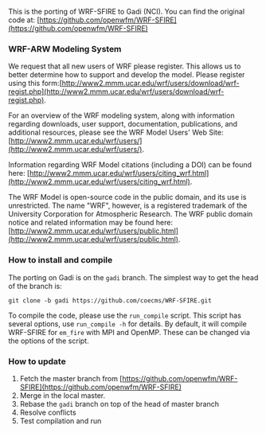 This is the porting of WRF-SFIRE to Gadi (NCI). 
You can find the original code at: [https://github.com/openwfm/WRF-SFIRE](https://github.com/openwfm/WRF-SFIRE)
### WRF-ARW Modeling System  ###

We request that all new users of WRF please register. This allows us to better determine how to support and develop the model. Please register using this form:[http://www2.mmm.ucar.edu/wrf/users/download/wrf-regist.php](http://www2.mmm.ucar.edu/wrf/users/download/wrf-regist.php).

For an overview of the WRF modeling system, along with information regarding downloads, user support, documentation, publications, and additional resources, please see the WRF Model Users' Web Site: [http://www2.mmm.ucar.edu/wrf/users/](http://www2.mmm.ucar.edu/wrf/users/).
 
Information regarding WRF Model citations (including a DOI) can be found here: [http://www2.mmm.ucar.edu/wrf/users/citing_wrf.html](http://www2.mmm.ucar.edu/wrf/users/citing_wrf.html).

The WRF Model is open-source code in the public domain, and its use is unrestricted. The name "WRF", however, is a registered trademark of the University Corporation for Atmospheric Research. The WRF public domain notice and related information may be found here: [http://www2.mmm.ucar.edu/wrf/users/public.html](http://www2.mmm.ucar.edu/wrf/users/public.html).

### How to install and compile
The porting on Gadi is on the `gadi` branch. The simplest way to get the head of the branch is:
```
git clone -b gadi https://github.com/coecms/WRF-SFIRE.git
``` 
To compile the code, please use the `run_compile` script. This script has several options, use `run_compile -h` for details.
By default, it will compile WRF-SFIRE for `em_fire` with MPI and OpenMP. These can be changed via the options of the script.

### How to update
 1. Fetch the master branch from [https://github.com/openwfm/WRF-SFIRE](https://github.com/openwfm/WRF-SFIRE)
 2. Merge in the local master.
 3. Rebase the `gadi` branch on top of the head of master branch
 4. Resolve conflicts
 5. Test compilation and run